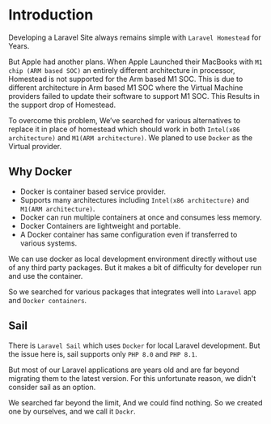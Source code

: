 # Introduction

Developing a Laravel Site always remains simple with `Laravel Homestead` for Years.

But Apple had another plans. 
When Apple Launched their MacBooks with `M1 chip (ARM based SOC)` an entirely different architecture in processor, Homestead is not supported for the Arm based M1 SOC.
This is due to different architecture in Arm based M1 SOC where the Virtual Machine providers failed to update their software to support M1 SOC. This Results in the support drop of Homestead.

To overcome this problem, We’ve searched for various alternatives to replace it in place of homestead which should work in both `Intel(x86 architecture)` and `M1(ARM architecture)`.
We planed to use `Docker` as the Virtual provider.

## Why Docker

- Docker is container based service provider. 
- Supports many architectures including `Intel(x86 architecture)` and `M1(ARM architecture)`.
- Docker can run multiple containers at once and consumes less memory.
- Docker Containers are lightweight and portable.
- A Docker container has same configuration even if transferred to various systems.

We can use docker as local development environment directly without use of any third party packages.
But it makes a bit of difficulty for developer run and use the container.

So we searched for various packages that integrates well into `Laravel` app and `Docker containers`.

## Sail

There is `Laravel Sail` which uses `Docker` for local Laravel development. But the issue here is, sail supports only `PHP 8.0` and `PHP 8.1`.

But most of our Laravel applications are years old and are far beyond migrating them to the latest version.
For this unfortunate reason, we didn't consider sail as an option.

We searched far beyond the limit, And we could find nothing. So we created one by ourselves, and we call it `Dockr`.
